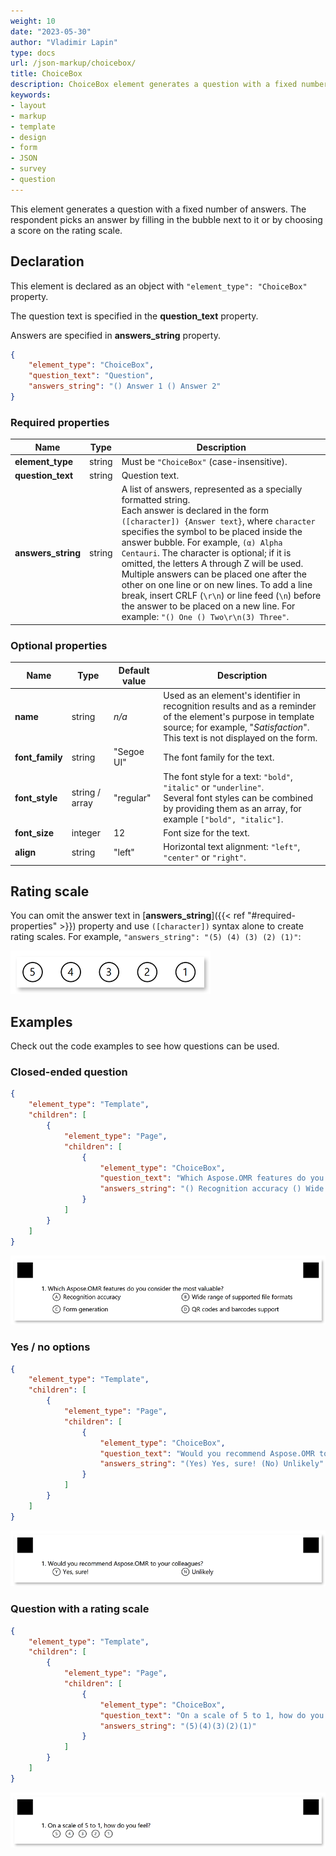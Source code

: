 ```yaml
---
weight: 10
date: "2023-05-30"
author: "Vladimir Lapin"
type: docs
url: /json-markup/choicebox/
title: ChoiceBox
description: ChoiceBox element generates a question with a fixed number of answers.
keywords:
- layout
- markup
- template
- design
- form
- JSON
- survey
- question
---
```


This element generates a question with a fixed number of answers. The respondent picks an answer by filling in the bubble next to it or by choosing a score on the rating scale.

## Declaration

This element is declared as an object with `"element_type": "ChoiceBox"` property.

The question text is specified in the **question_text** property.

Answers are specified in **answers_string** property.

```json
{
	"element_type": "ChoiceBox",
	"question_text": "Question",
	"answers_string": "() Answer 1 () Answer 2"
}
```

### Required properties

Name | Type | Description
---- | ---- | -----------
**element_type** | string | Must be `"ChoiceBox"` (case-insensitive).
**question_text** | string | Question text.
**answers_string** | string | A list of answers, represented as a specially formatted string.<br />Each answer is declared in the form `([character]) {Answer text}`, where `character` specifies the symbol to be placed inside the answer bubble. For example, `(α) Alpha Centauri`. The character is optional; if it is omitted, the letters A through Z will be used.<br />Multiple answers can be placed one after the other on one line or on new lines. To add a line break, insert CRLF (`\r\n`) or line feed (`\n`) before the answer to be placed on a new line. For example: `"() One () Two\r\n(3) Three"`.

### Optional properties

Name | Type | Default value | Description
---- | ---- | ------------- | -----------
**name** | string | _n/a_ | Used as an element's identifier in recognition results and as a reminder of the element's purpose in template source; for example, "_Satisfaction_".<br />This text is not displayed on the form.
**font_family** | string | "Segoe UI" | The font family for the text.
**font_style** | string / array | "regular" | The font style for a text: `"bold"`, `"italic"` or `"underline"`.<br />Several font styles can be combined by providing them as an array, for example `["bold", "italic"]`.
**font_size** | integer | 12 | Font size for the text.
**align** | string | "left" | Horizontal text alignment: `"left"`, `"center"` or `"right"`.

## Rating scale

You can omit the answer text in [**answers_string**]({{< ref "#required-properties" >}}) property and use `([character])` syntax alone to create rating scales. For example, `"answers_string": "(5) (4) (3) (2) (1)"`:

![Rating scale](rating-scale-example.png)

## Examples

Check out the code examples to see how questions can be used.

### Closed-ended question

```json
{
	"element_type": "Template",
	"children": [
		{
			"element_type": "Page",
			"children": [
				{
					"element_type": "ChoiceBox",
					"question_text": "Which Aspose.OMR features do you consider the most valuable?",
					"answers_string": "() Recognition accuracy () Wide range of supported file formats\r\n() Form generation () QR codes and barcodes support"
				}
			]
		}
	]
}
```

![Closed-ended question example](closed-ended-question-example.png)

### Yes / no options

```json
{
	"element_type": "Template",
	"children": [
		{
			"element_type": "Page",
			"children": [
				{
					"element_type": "ChoiceBox",
					"question_text": "Would you recommend Aspose.OMR to your colleagues?",
					"answers_string": "(Yes) Yes, sure! (No) Unlikely"
				}
			]
		}
	]
}
```

![Yes / no options example](yes-no-example.png)

### Question with a rating scale

```json
{
	"element_type": "Template",
	"children": [
		{
			"element_type": "Page",
			"children": [
				{
					"element_type": "ChoiceBox",
					"question_text": "On a scale of 5 to 1, how do you feel?",
					"answers_string": "(5)(4)(3)(2)(1)"
				}
			]
		}
	]
}
```

![Question with a rating scale](question-with-rating-scale-example.png)
